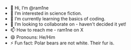 - 👋 Hi, I’m @ram1ne
- 👀 I’m interested in science fiction.
- 🌱 I’m currently learning the basics of coding.
- 💞️ I’m looking to collaborate on - haven't decided it yet!
- 📫 How to reach me - ram1ne on X
- 😄 Pronouns: He/Him
- ⚡ Fun fact: Polar bears are not white. Their fur is.

<!---
ram1ne/ram1ne is a ✨ special ✨ repository because its `README.md` (this file) appears on your GitHub profile.
You can click the Preview link to take a look at your changes.
--->
